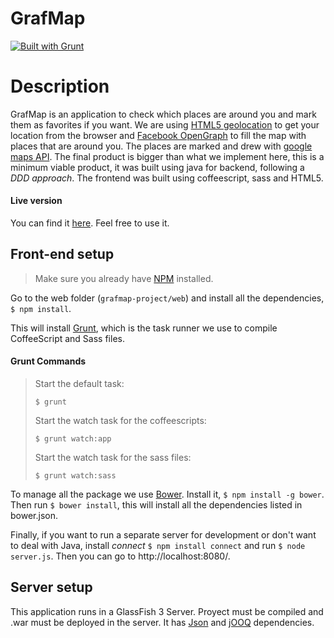 GrafMap
===============
[![Built with Grunt](https://cdn.gruntjs.com/builtwith.png)](http://gruntjs.com/)

Description
===========

GrafMap is an application to check which places are around you and mark them as favorites if you want. We are using [HTML5 geolocation](https://developer.mozilla.org/en-US/docs/WebAPI/Using_geolocation) to get your location from the browser and [Facebook OpenGraph](https://developers.facebook.com/docs/opengraph/overview/) to fill the map with places that are around you. The places are marked and drew with [google maps API](https://developers.google.com/maps/documentation/javascript/examples/marker-simple). The final product is bigger than what we implement here, this is a minimum viable product, it was built using java for backend, following a *DDD approach*. The frontend was built using coffeescript, sass and HTML5.

#### Live version
You can find it [here](http://grafmap.sebasjimenezv.cloudbees.net/grafmap-project/). Feel free to use it.


## Front-end setup
> Make sure you already have [NPM](http://npmjs.org/) installed.

Go to the web folder (`grafmap-project/web`) and install all the dependencies, `$ npm install`.

This will install [Grunt](http://gruntjs.com/), which is the task runner we use to compile CoffeeScript and Sass files.

#### Grunt Commands

>Start the default task:
>
>`$ grunt`
>
>Start the watch task for the coffeescripts:
>
>`$ grunt watch:app`
>
>Start the watch task for the sass files:
>
>`$ grunt watch:sass`

To manage all the package we use [Bower](https://github.com/bower/bower). Install it, `$ npm install -g bower`. Then run `$ bower install`, this will install all the dependencies listed in bower.json.

Finally, if you want to run a separate server for development or don't want to deal with Java, install _connect_ `$ npm install connect` and run `$ node server.js`. Then you can go to http://localhost:8080/.


## Server setup

This application runs in a GlassFish 3 Server. Proyect must be compiled and .war must be deployed in the server. It has [Json](http://json.org/) and [jOOQ](http://www.jooq.org/) dependencies.

